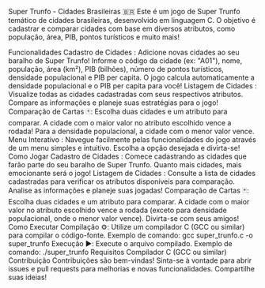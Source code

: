 Super Trunfo - Cidades Brasileiras 🇧🇷️
Este é um jogo de Super Trunfo temático de cidades brasileiras, desenvolvido em linguagem C. O objetivo é cadastrar e comparar cidades com base em diversos atributos, como população, área, PIB, pontos turísticos e muito mais!

Funcionalidades
Cadastro de Cidades :
Adicione novas cidades ao seu baralho de Super Trunfo!
Informe o código da cidade (ex: "A01"), nome, população, área (km²), PIB (bilhões), número de pontos turísticos, densidade populacional e PIB per capita.
O jogo calcula automaticamente a densidade populacional e o PIB per capita para você!
Listagem de Cidades :
Visualize todas as cidades cadastradas com seus respectivos atributos.
Compare as informações e planeje suas estratégias para o jogo!
Comparação de Cartas 🃏:
Escolha duas cidades e um atributo para comparar.
A cidade com o maior valor no atributo escolhido vence a rodada!
Para a densidade populacional, a cidade com o menor valor vence.
Menu Interativo ️:
Navegue facilmente pelas funcionalidades do jogo através de um menu simples e intuitivo.
Escolha a opção desejada e divirta-se!
Como Jogar
Cadastro de Cidades :
Comece cadastrando as cidades que farão parte do seu baralho de Super Trunfo.
Quanto mais cidades, mais emocionante será o jogo!
Listagem de Cidades :
Consulte a lista de cidades cadastradas para verificar os atributos disponíveis para comparação.
Analise as informações e planeje suas jogadas!
Comparação de Cartas 🃏:
Escolha duas cidades e um atributo para comparar.
A cidade com o maior valor no atributo escolhido vence a rodada (exceto para densidade populacional, onde o menor valor vence).
Divirta-se com seus amigos!
Como Executar
Compilação ⚙️:
Utilize um compilador C (GCC ou similar) para compilar o código-fonte.
Exemplo de comando: gcc super_trunfo.c -o super_trunfo
Execução ▶️:
Execute o arquivo compilado.
Exemplo de comando: ./super_trunfo
Requisitos
Compilador C (GCC ou similar)
Contribuição
Contribuições são bem-vindas!
Sinta-se à vontade para abrir issues e pull requests para melhorias e novas funcionalidades.
Compartilhe suas ideias!
